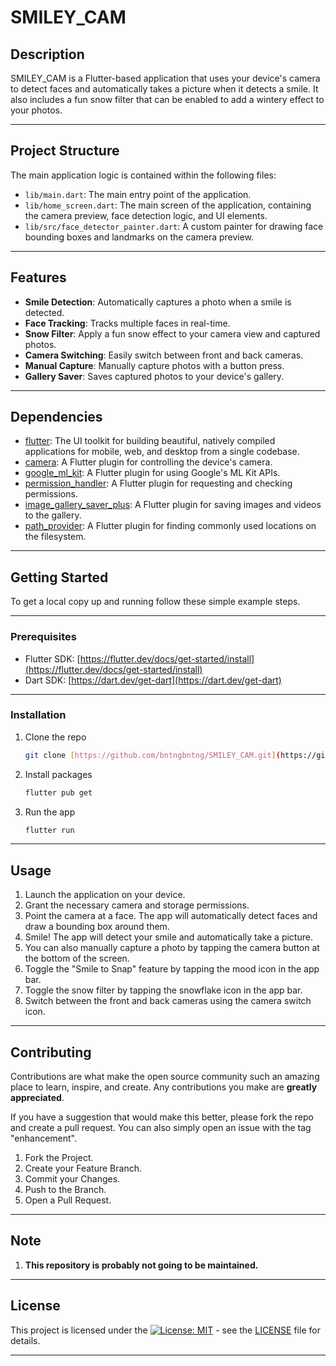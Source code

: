 # SMILEY_CAM

## Description

SMILEY_CAM is a Flutter-based application that uses your device's camera to detect faces and automatically takes a picture when it detects a smile. It also includes a fun snow filter that can be enabled to add a wintery effect to your photos.

---
## Project Structure

The main application logic is contained within the following files:

* `lib/main.dart`: The main entry point of the application.
* `lib/home_screen.dart`: The main screen of the application, containing the camera preview, face detection logic, and UI elements.
* `lib/src/face_detector_painter.dart`: A custom painter for drawing face bounding boxes and landmarks on the camera preview.

---
## Features

* **Smile Detection**: Automatically captures a photo when a smile is detected.
* **Face Tracking**: Tracks multiple faces in real-time.
* **Snow Filter**: Apply a fun snow effect to your camera view and captured photos.
* **Camera Switching**: Easily switch between front and back cameras.
* **Manual Capture**: Manually capture photos with a button press.
* **Gallery Saver**: Saves captured photos to your device's gallery.

---
## Dependencies

* [flutter](https://flutter.dev/): The UI toolkit for building beautiful, natively compiled applications for mobile, web, and desktop from a single codebase.
* [camera](https://pub.dev/packages/camera): A Flutter plugin for controlling the device's camera.
* [google_ml_kit](https://pub.dev/packages/google_ml_kit): A Flutter plugin for using Google's ML Kit APIs.
* [permission_handler](https://pub.dev/packages/permission_handler): A Flutter plugin for requesting and checking permissions.
* [image_gallery_saver_plus](https://pub.dev/packages/image_gallery_saver_plus): A Flutter plugin for saving images and videos to the gallery.
* [path_provider](https://pub.dev/packages/path_provider): A Flutter plugin for finding commonly used locations on the filesystem.

---
## Getting Started

To get a local copy up and running follow these simple example steps.

---
### Prerequisites

* Flutter SDK: [https://flutter.dev/docs/get-started/install](https://flutter.dev/docs/get-started/install)
* Dart SDK: [https://dart.dev/get-dart](https://dart.dev/get-dart)

---
### Installation

1.  Clone the repo
    ```sh
    git clone [https://github.com/bntngbntng/SMILEY_CAM.git](https://github.com/bntngbntng/SMILEY_CAM.git)
    ```
2.  Install packages
    ```sh
    flutter pub get
    ```
3.  Run the app
    ```sh
    flutter run
    ```

---
## Usage

1.  Launch the application on your device.
2.  Grant the necessary camera and storage permissions.
3.  Point the camera at a face. The app will automatically detect faces and draw a bounding box around them.
4.  Smile! The app will detect your smile and automatically take a picture.
5.  You can also manually capture a photo by tapping the camera button at the bottom of the screen.
6.  Toggle the "Smile to Snap" feature by tapping the mood icon in the app bar.
7.  Toggle the snow filter by tapping the snowflake icon in the app bar.
8.  Switch between the front and back cameras using the camera switch icon.

---
## Contributing

Contributions are what make the open source community such an amazing place to learn, inspire, and create. Any contributions you make are **greatly appreciated**.

If you have a suggestion that would make this better, please fork the repo and create a pull request. You can also simply open an issue with the tag "enhancement".

1.  Fork the Project.
2.  Create your Feature Branch.
3.  Commit your Changes.
4.  Push to the Branch.
5.  Open a Pull Request.
   
---
## Note
1. **This repository is probably not going to be maintained.**

---
## License

This project is licensed under the [![License: MIT](https://img.shields.io/badge/License-MIT-yellow.svg)](https://opensource.org/licenses/MIT) - see the [LICENSE](LICENSE) file for details.

---
